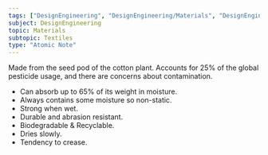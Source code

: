 ```yaml
---
tags: ["DesignEngineering", "DesignEngineering/Materials", "DesignEngineering/Materials/Textiles", "DesignEngineering/Materials/Textiles/Natural"]
subject: DesignEngineering
topic: Materials
subtopic: Textiles
type: "Atomic Note"
---
```


Made from the seed pod of the cotton plant. Accounts for 25% of the global pesticide usage, and there are concerns about contamination.
 - Can absorb up to 65% of its weight in moisture.
 - Always contains some moisture so non-static.
 - Strong when wet.
 - Durable and abrasion resistant.
 - Biodegradable & Recyclable.
 - Dries slowly.
 - Tendency to crease.